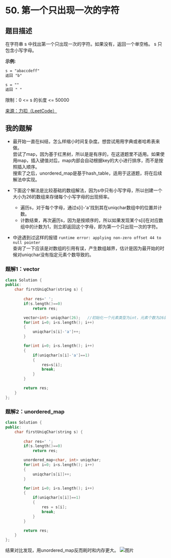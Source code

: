 # 50. 第一个只出现一次的字符
## 题目描述
在字符串 s 中找出第一个只出现一次的字符。如果没有，返回一个单空格。 s 只包含小写字母。

**示例:**
```htm
s = "abaccdeff"  
返回 "b"

s = ""  
返回 " "
```

限制：0 <= s 的长度 <= 50000

[来源：力扣（LeetCode）](https://leetcode-cn.com/problems/di-yi-ge-zhi-chu-xian-yi-ci-de-zi-fu-lcof)

## 我的题解
- 最开始一直在纠结，怎么样缩小时间复杂度。想尝试用用字典或者哈希表来做。  
尝试了map，因为基于红黑树，所以是是有序的，在这道题里不适用。如果使用map，插入键值对后，map内部会自动根据key的大小进行排序，而不是按照插入顺序。  
搜索了之后，unordered_map是基于hash_table，适用于这道题，将在后续解法中实现。  

- 下面这个解法是比较基础的数组解法，因为s中只有小写字母，所以创建一个大小为26的数组来存储每个小写字母的出现频率。  
  - 遍历s，对于每个字母，通过s[i]-'a'找到其在uniqchar数组中的位置并计数。  
  - 计数结束，再次遍历s，因为是按顺序的，所以如果发现某个s[i]在对应数组中的计数为1，则立即返回这个字母，即为第一个只出现一次的字符。

- 中途遇到过这样的报错 ```runtime error: applying non-zero offset 44 to null pointer```  
查询了一下应该是对数组的引用有误，产生数组越界，估计是因为最开始的时候对uniqchar没有指定元素个数导致的。

### 题解1：vector
```C++
class Solution {
public:
    char firstUniqChar(string s) {   
        
        char res=' ';
        if(s.length()==0)
            return res;

        vector<int> uniqchar(26);   //初始化一个元素类型为int，元素个数为26的数组
        for(int i=0; i<s.length(); i++)
        {
            uniqchar[s[i]-'a']++;
        }

        for(int i=0; i<s.length(); i++)
        {
            if(uniqchar[s[i]-'a']==1)
            {
                res=s[i];
                break;
            }
        }

        return res;
    }
};
```

### 题解2：unordered_map
```c++
class Solution {
public:
    char firstUniqChar(string s) {   
        
        char res=' ';
        if(s.length()==0)
            return res;

        unordered_map<char, int> uniqchar;
        for(int i=0; i<s.length(); i++)
        {
            uniqchar[s[i]]++;
        }

        for(int i=0; i<s.length(); i++)
        {
            if(uniqchar[s[i]]==1)
            {
                res = s[i];
                break;
            }
        }

        return res;
    }
};
```

结果对比发现，用unordered_map反而耗时和内存更大。
![图片](https://user-images.githubusercontent.com/49195970/123448260-4e35ce00-d60d-11eb-9b48-fc3ad00adfa3.png)
